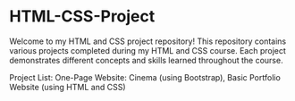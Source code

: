 # HTML-CSS-Project

Welcome to my HTML and CSS project repository! This repository contains various projects completed during my HTML and CSS course. 
Each project demonstrates different concepts and skills learned throughout the course.

Project List:
One-Page Website: Cinema (using Bootstrap), Basic Portfolio Website (using HTML and CSS)
